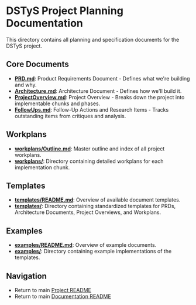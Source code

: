 # DSTyS Project Planning Documentation

This directory contains all planning and specification documents for the DSTyS project.

## Core Documents
- **[PRD.md](./PRD.md)**: Product Requirements Document - Defines what we're building and why.
- **[Architecture.md](./Architecture.md)**: Architecture Document - Defines how we'll build it.
- **[ProjectOverview.md](./ProjectOverview.md)**: Project Overview - Breaks down the project into implementable chunks and phases.
- **[FollowUps.md](./FollowUps.md)**: Follow-Up Actions and Research Items - Tracks outstanding items from critiques and analysis.

## Workplans
- **[workplans/Outline.md](./workplans/Outline.md)**: Master outline and index of all project workplans.
- **[workplans/](./workplans/)**: Directory containing detailed workplans for each implementation chunk.

## Templates
- **[templates/README.md](./templates/README.md)**: Overview of available document templates.
- **[templates/](./templates/)**: Directory containing standardized templates for PRDs, Architecture Documents, Project Overviews, and Workplans.

## Examples
- **[examples/README.md](./examples/README.md)**: Overview of example documents.
- **[examples/](./examples/)**: Directory containing example implementations of the templates.

## Navigation
- Return to main [Project README](../../README.md)
- Return to main [Documentation README](../README.md)